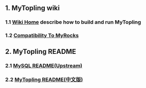 ## 1. MyTopling wiki
 ### 1.1 [Wiki Home](https://github.com/topling/mytopling/wiki) describe how to build and run MyTopling
 ### 1.2 [Compatibility To MyRocks](https://github.com/topling/mytopling/wiki/Compatibility-To-MyRocks)

## 2. MyTopling README
### 2.1 [MySQL README(Upstream)](README)
### 2.2 [MyTopling README(中文版)](README.mytopling-zh_cn.md)
